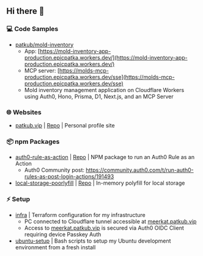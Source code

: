 ## Hi there 👋

### 💻 Code Samples
- [patkub/mold-inventory](https://github.com/patkub/mold-inventory)
  - App: [https://mold-inventory-app-production.epicpatka.workers.dev/](https://mold-inventory-app-production.epicpatka.workers.dev/)
  - MCP server: [https://molds-mcp-production.epicpatka.workers.dev/sse](https://molds-mcp-production.epicpatka.workers.dev/sse)
  - Mold inventory management application on Cloudflare Workers using Auth0, Hono, Prisma, D1, Next.js, and an MCP Server

### 🌐 Websites
- [patkub.vip](https://patkub.vip/) | [Repo](https://github.com/patkub/patkub-site) | Personal profile site

### 📦 npm Packages
- [auth0-rule-as-action](https://www.npmjs.com/package/auth0-rule-as-action) | [Repo](https://github.com/patkub/auth0-rule-as-action) | NPM package to run an Auth0 Rule as an Action
  - Auth0 Community post: https://community.auth0.com/t/run-auth0-rules-as-post-login-actions/191493
- [local-storage-poorlyfill](https://www.npmjs.com/package/local-storage-poorlyfill) | [Repo](https://github.com/patkub/local-storage-poorlyfill) | In-memory polyfill for local storage

### ⚡ Setup
- [infra](https://github.com/patkub/infra) | Terraform configuration for my infrastructure
  - PC connected to Cloudflare tunnel accessible at [meerkat.patkub.vip](https://meerkat.patkub.vip)
  - Access to [meerkat.patkub.vip](https://meerkat.patkub.vip) is secured via Auth0 OIDC Client requiring device Passkey Auth
- [ubuntu-setup](https://github.com/patkub/ubuntu-setup) | Bash scripts to setup my Ubuntu development environment from a fresh install

<!--
**patkub/patkub** is a ✨ _special_ ✨ repository because its `README.md` (this file) appears on your GitHub profile.

Here are some ideas to get you started:

- 🔭 I’m currently working on ...
- 🌱 I’m currently learning ...
- 👯 I’m looking to collaborate on ...
- 🤔 I’m looking for help with ...
- 💬 Ask me about ...
- 📫 How to reach me: ...
- 😄 Pronouns: ...
- ⚡ Fun fact: ...
-->
